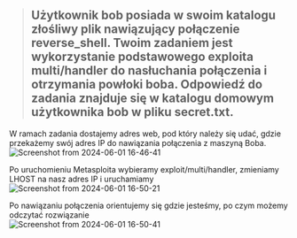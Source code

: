 > ## Użytkownik bob posiada w swoim katalogu złośliwy plik nawiązujący połączenie reverse_shell. Twoim zadaniem jest wykorzystanie podstawowego exploita multi/handler do nasłuchania połączenia i otrzymania powłoki boba. Odpowiedź do zadania znajduje się w katalogu domowym użytkownika bob w pliku secret.txt. 

W ramach zadania dostajemy adres web, pod który należy się udać, gdzie przekażemy swój adres IP do nawiązania połączenia z maszyną Boba.  
![Screenshot from 2024-06-01 16-46-41](https://github.com/s24306/Cyberskiller/assets/91730770/6a843e02-f3be-499a-8910-192733eeab6e)  


Po uruchomieniu Metasploita wybieramy exploit/multi/handler, zmieniamy LHOST na nasz adres IP i uruchamiamy  
![Screenshot from 2024-06-01 16-50-21](https://github.com/s24306/Cyberskiller/assets/91730770/e1a178ea-f411-4a6c-ae74-5df0607d9b6b)

Po nawiązaniu połączenia orientujemy się gdzie jesteśmy, po czym możemy odczytać rozwiązanie  
![Screenshot from 2024-06-01 16-50-41](https://github.com/s24306/Cyberskiller/assets/91730770/1f7caf44-2671-44ce-900b-5274b1952264)  
